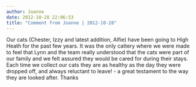 ```yaml
---
author: Joanne
date: 2012-10-28 22:06:53
title: "Comment from Joanne | 2012-10-28"
---
```

Our cats (Chester, Izzy and latest addition, Alfie) have been going to High Heath for the past few years. It was the only cattery where we were made to feel that Lynn and the team really understood that the cats were part of our family and we felt assured they would be cared for during their stays. 
Each time we collect our cats they are as healthy as the day they were dropped off, and always reluctant to leave! - a great testament to the way they are looked after. Thanks


